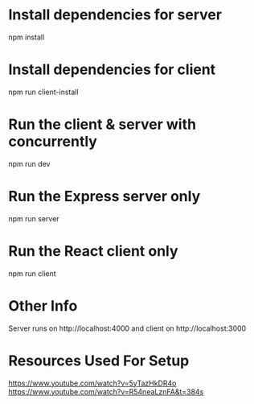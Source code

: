 # Install dependencies for server

npm install

# Install dependencies for client

npm run client-install

# Run the client & server with concurrently

npm run dev

# Run the Express server only

npm run server

# Run the React client only

npm run client

# Other Info

Server runs on http://localhost:4000 and client on http://localhost:3000

# Resources Used For Setup

https://www.youtube.com/watch?v=5yTazHkDR4o
https://www.youtube.com/watch?v=R54neaLznFA&t=384s

